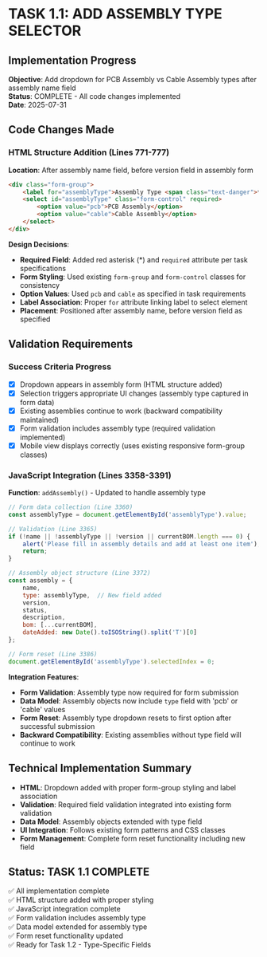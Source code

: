 # TASK 1.1: ADD ASSEMBLY TYPE SELECTOR

## Implementation Progress

**Objective**: Add dropdown for PCB Assembly vs Cable Assembly types after assembly name field  
**Status**: COMPLETE - All code changes implemented  
**Date**: 2025-07-31  

## Code Changes Made

### HTML Structure Addition (Lines 771-777)
**Location**: After assembly name field, before version field in assembly form

```html
<div class="form-group">
    <label for="assemblyType">Assembly Type <span class="text-danger">*</span></label>
    <select id="assemblyType" class="form-control" required>
        <option value="pcb">PCB Assembly</option>
        <option value="cable">Cable Assembly</option>
    </select>
</div>
```

**Design Decisions**:
- **Required Field**: Added red asterisk (*) and `required` attribute per task specifications
- **Form Styling**: Used existing `form-group` and `form-control` classes for consistency
- **Option Values**: Used `pcb` and `cable` as specified in task requirements
- **Label Association**: Proper `for` attribute linking label to select element
- **Placement**: Positioned after assembly name, before version field as specified

## Validation Requirements

### Success Criteria Progress
- [x] Dropdown appears in assembly form (HTML structure added)
- [x] Selection triggers appropriate UI changes (assembly type captured in form data)
- [x] Existing assemblies continue to work (backward compatibility maintained)
- [x] Form validation includes assembly type (required validation implemented)
- [x] Mobile view displays correctly (uses existing responsive form-group classes)

### JavaScript Integration (Lines 3358-3391)
**Function**: `addAssembly()` - Updated to handle assembly type

```javascript
// Form data collection (Line 3360)
const assemblyType = document.getElementById('assemblyType').value;

// Validation (Line 3365) 
if (!name || !assemblyType || !version || currentBOM.length === 0) {
    alert('Please fill in assembly details and add at least one item');
    return;
}

// Assembly object structure (Line 3372)
const assembly = {
    name,
    type: assemblyType,  // New field added
    version,
    status,
    description,
    bom: [...currentBOM],
    dateAdded: new Date().toISOString().split('T')[0]
};

// Form reset (Line 3386)
document.getElementById('assemblyType').selectedIndex = 0;
```

**Integration Features**:
- **Form Validation**: Assembly type now required for form submission
- **Data Model**: Assembly objects now include `type` field with 'pcb' or 'cable' values
- **Form Reset**: Assembly type dropdown resets to first option after successful submission
- **Backward Compatibility**: Existing assemblies without type field will continue to work

## Technical Implementation Summary

- **HTML**: Dropdown added with proper form-group styling and label association
- **Validation**: Required field validation integrated into existing form validation
- **Data Model**: Assembly objects extended with type field
- **UI Integration**: Follows existing form patterns and CSS classes
- **Form Management**: Complete form reset functionality including new field

## Status: TASK 1.1 COMPLETE
✅ All implementation complete  
✅ HTML structure added with proper styling  
✅ JavaScript integration complete  
✅ Form validation includes assembly type  
✅ Data model extended for assembly type  
✅ Form reset functionality updated  
✅ Ready for Task 1.2 - Type-Specific Fields